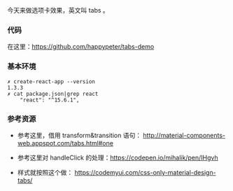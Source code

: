 今天来做选项卡效果，英文叫 tabs 。

### 代码

在这里：https://github.com/happypeter/tabs-demo


### 基本环境

```
✗ create-react-app --version
1.3.3
✗ cat package.json|grep react
    "react": "^15.6.1",
```

### 参考资源

- 参考这里，借用 transform&transition 语句： http://material-components-web.appspot.com/tabs.html#one

- 参考这里对 handleClick 的处理：https://codepen.io/mihalik/pen/IHgvh

- 样式就按照这个做： https://codemyui.com/css-only-material-design-tabs/
